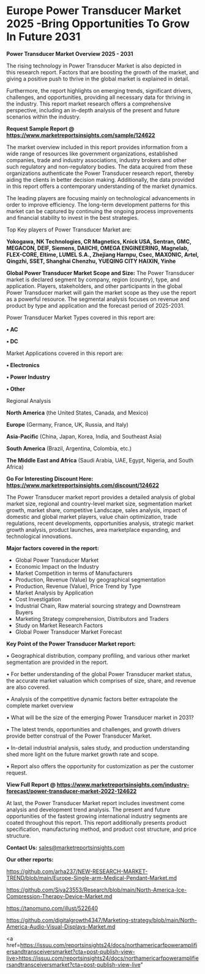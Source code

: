 # Europe Power Transducer Market 2025 -Bring Opportunities To Grow In Future 2031

<Strong> Power Transducer Market Overview 2025 - 2031</strong>

The rising technology in Power Transducer Market is also depicted in this research report. Factors that are boosting the growth of the market, and giving a positive push to thrive in the global market is explained in detail.

Furthermore, the report highlights on emerging trends, significant drivers, challenges, and opportunities, providing all necessary data for thriving in the industry. This report market research offers a comprehensive perspective, including an in-depth analysis of the present and future scenarios within the industry.

<strong>Request Sample Report @ <a href=https://www.marketreportsinsights.com/sample/124622>https://www.marketreportsinsights.com/sample/124622</a></strong>

The market overview included in this report provides information from a wide range of resources like government organizations, established companies, trade and industry associations, industry brokers and other such regulatory and non-regulatory bodies. The data acquired from these organizations authenticate the Power Transducer research report, thereby aiding the clients in better decision making. Additionally, the data provided in this report offers a contemporary understanding of the market dynamics.

The leading players are focusing mainly on technological advancements in order to improve efficiency. The long-term development patterns for this market can be captured by continuing the ongoing process improvements and financial stability to invest in the best strategies.

Top Key players of Power Transducer Market are:

<strong>Yokogawa, NK Technologies, CR Magnetics, Knick USA, Sentran, GMC, MEGACON, DEIF, Siemens, DAIICHI, OMEGA ENGINEERING, Magnelab, FLEX-CORE, Eltime, LUMEL S.A., Zhejiang Harnpu, Csec, MAXONIC, Artel, Qingzhi, SSET, Shanghai Chenzhu, YUEQING CITY HAIXIN, Yinhe</strong>

<strong><b>Global Power Transducer Market Scope and Size:</b></strong>
The Power Transducer market is declared segment by company, region (country), type, and application. Players, stakeholders, and other participants in the global Power Transducer market will gain the market scope as they use the report as a powerful resource. The segmental analysis focuses on revenue and product by type and application and the forecast period of 2025-2031.

Power Transducer Market Types covered in this report are:

<strong>• AC

• DC</strong>

Market Applications covered in this report are:

<strong>• Electronics

• Power Industry

• Other</strong> 

Regional Analysis

<strong>North America</strong> (the United States, Canada, and Mexico)

<strong>Europe</strong> (Germany, France, UK, Russia, and Italy)

<strong>Asia-Pacific</strong> (China, Japan, Korea, India, and Southeast Asia)

<strong>South America</strong> (Brazil, Argentina, Colombia, etc.)

<strong>The Middle East and Africa</strong> (Saudi Arabia, UAE, Egypt, Nigeria, and South Africa)

<strong>Go For Interesting Discount Here: <a href=https://www.marketreportsinsights.com/discount/124622>https://www.marketreportsinsights.com/discount/124622</a></strong>

The Power Transducer market report provides a detailed analysis of global market size, regional and country-level market size, segmentation market growth, market share, competitive Landscape, sales analysis, impact of domestic and global market players, value chain optimization, trade regulations, recent developments, opportunities analysis, strategic market growth analysis, product launches, area marketplace expanding, and technological innovations.

<strong><b>Major factors covered in the report:</b></strong>
<ul>
  <li>Global Power Transducer Market </li>
  <li>Economic Impact on the Industry</li>
  <li>Market Competition in terms of Manufacturers</li>
  <li>Production, Revenue (Value) by geographical segmentation</li>
  <li>Production, Revenue (Value), Price Trend by Type</li>
  <li>Market Analysis by Application</li>
  <li>Cost Investigation</li>
  <li>Industrial Chain, Raw material sourcing strategy and Downstream Buyers</li>
  <li>Marketing Strategy comprehension, Distributors and Traders</li>
  <li>Study on Market Research Factors</li>
  <li>Global Power Transducer Market Forecast</li>
</ul>

<strong><b>Key Point of the Power Transducer Market report:</b></strong>

• Geographical distribution, company profiling, and various other market segmentation are provided in the report.

• For better understanding of the global Power Transducer market status, the accurate market valuation which comprises of size, share, and revenue are also covered.

• Analysis of the competitive dynamic factors better extrapolate the complete market overview

• What will be the size of the emerging Power Transducer market in 2031?

• The latest trends, opportunities and challenges, and growth drivers provide better construal of the Power Transducer Market.

• In-detail industrial analysis, sales study, and production understanding shed more light on the future market growth rate and scope.

• Report also offers the opportunity for customization as per the customer request.

<strong><b>View Full Report @ <a href=https://www.marketreportsinsights.com/industry-forecast/power-transducer-market-2022-124622>https://www.marketreportsinsights.com/industry-forecast/power-transducer-market-2022-124622</a></b></strong>


At last, the Power Transducer Market report includes investment come analysis and development trend analysis. The present and future opportunities of the fastest growing international industry segments are coated throughout this report. This report additionally presents product specification, manufacturing method, and product cost structure, and price structure.

<strong>Contact Us:</strong>
sales@marketreportsinsights.com

<strong>Our other reports:</strong>

<a href=https://github.com/arha237/NEW-RESEARCH-MARKET-TREND/blob/main/Europe-Single-arm-Medical-Pendant-Market.md>https://github.com/arha237/NEW-RESEARCH-MARKET-TREND/blob/main/Europe-Single-arm-Medical-Pendant-Market.md</a>

<a href=https://github.com/Siya23553/Research/blob/main/North-America-Ice-Compression-Therapy-Device-Market.md>https://github.com/Siya23553/Research/blob/main/North-America-Ice-Compression-Therapy-Device-Market.md</a>

<a href=https://tanomuno.com/illust/522640>https://tanomuno.com/illust/522640</a>

<a href=https://github.com/digitalgrowth4347/Marketing-strategy/blob/main/North-America-Audio-Visual-Displays-Market.md>https://github.com/digitalgrowth4347/Marketing-strategy/blob/main/North-America-Audio-Visual-Displays-Market.md</a>

<a href=https://issuu.com/reportsinsights24/docs/northamericarfpoweramplifiersandtransceiversmarket?cta=post-publish-view-live>https://issuu.com/reportsinsights24/docs/northamericarfpoweramplifiersandtransceiversmarket?cta=post-publish-view-live</a>"

